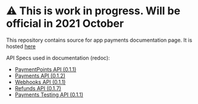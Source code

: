 # ⚠️ This is work in progress. Will be official in 2021 October

This repository contains source for app payments documentation page. It is hosted [here](https://mobilepaydev.github.io/MobilePay-Payments-API/)

API Specs used in documentation (redoc):

- [PaymentPoints API (0.1.1)](https://mobilepaydev.github.io/MobilePay-Payments-API/redoc-paymentpoints)
- [Payments API (0.1.2)](https://mobilepaydev.github.io/MobilePay-Payments-API/redoc-payments)
- [Webhooks API (0.1.1)](https://mobilepaydev.github.io/MobilePay-Payments-API/redoc-webhooks)
- [Refunds API (0.1.7)](https://mobilepaydev.github.io/MobilePay-Payments-API/redoc-refunds)
- [Payments Testing API (0.1.1)](https://mobilepaydev.github.io/MobilePay-Payments-API/redoc-payments-testing)
